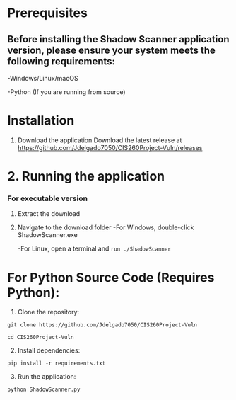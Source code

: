 
# Prerequisites

## Before installing the Shadow Scanner application version, please ensure your system meets the following requirements:

-Windows/Linux/macOS

-Python (If you are running from source)

# Installation

1. Download the application
Download the latest release at https://github.com/Jdelgado7050/CIS260Project-Vuln/releases

# 2. Running the application

### For executable version
1. Extract the download
2. Navigate to the download folder
   -For Windows, double-click ShadowScanner.exe

   -For Linux, open a terminal and `run ./ShadowScanner`

# For Python Source Code (Requires Python):

1. Clone the repository:

`git clone https://github.com/Jdelgado7050/CIS260Project-Vuln`

`cd CIS260Project-Vuln`

2. Install dependencies:

`pip install -r requirements.txt`

3. Run the application:

`python ShadowScanner.py`




















